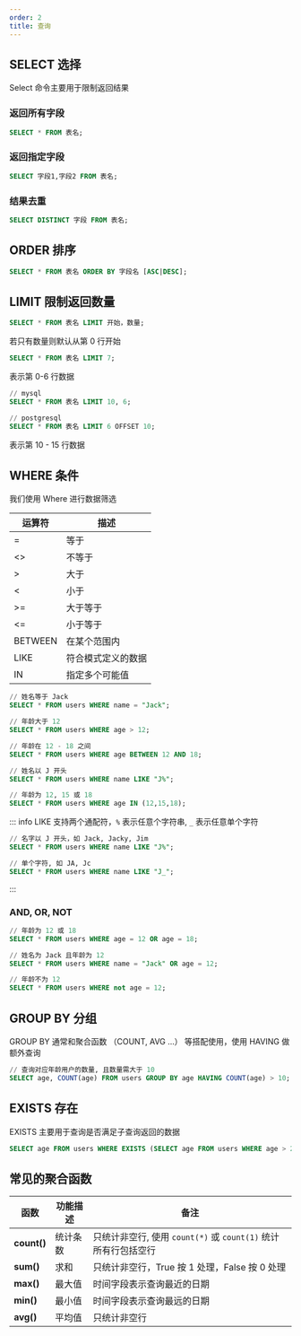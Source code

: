 ```yaml
---
order: 2
title: 查询
---
```


## SELECT 选择

Select 命令主要用于限制返回结果

### 返回所有字段

```sql
SELECT * FROM 表名;
```

### 返回指定字段

```sql
SELECT 字段1,字段2 FROM 表名;
```

### 结果去重

```sql
SELECT DISTINCT 字段 FROM 表名;
```

## ORDER 排序

```sql
SELECT * FROM 表名 ORDER BY 字段名 [ASC|DESC];
```

## LIMIT 限制返回数量

```sql
SELECT * FROM 表名 LIMIT 开始，数量;
```

若只有数量则默认从第 0 行开始

```sql
SELECT * FROM 表名 LIMIT 7;
```

表示第 0-6 行数据

```sql
// mysql
SELECT * FROM 表名 LIMIT 10, 6;

// postgresql
SELECT * FROM 表名 LIMIT 6 OFFSET 10;
```
表示第 10 - 15 行数据


## WHERE 条件

我们使用 Where 进行数据筛选

| 运算符  | 描述               |
| ------- | ------------------ |
| =       | 等于               |
| <>      | 不等于             |
| >       | 大于               |
| <       | 小于               |
| >=      | 大于等于           |
| <=      | 小于等于           |
| BETWEEN | 在某个范围内       |
| LIKE    | 符合模式定义的数据 |
| IN      | 指定多个可能值     |

```sql
// 姓名等于 Jack
SELECT * FROM users WHERE name = "Jack";

// 年龄大于 12
SELECT * FROM users WHERE age > 12;

// 年龄在 12 - 18 之间
SELECT * FROM users WHERE age BETWEEN 12 AND 18;

// 姓名以 J 开头
SELECT * FROM users WHERE name LIKE "J%";

// 年龄为 12, 15 或 18
SELECT * FROM users WHERE age IN (12,15,18);
```

::: info
LIKE 支持两个通配符，`%` 表示任意个字符串, `_` 表示任意单个字符

```sql
// 名字以 J 开头，如 Jack, Jacky, Jim
SELECT * FROM users WHERE name LIKE "J%";

// 单个字符, 如 JA, Jc
SELECT * FROM users WHERE name LIKE "J_";
```
:::

### AND, OR, NOT

```sql
// 年龄为 12 或 18
SELECT * FROM users WHERE age = 12 OR age = 18;

// 姓名为 Jack 且年龄为 12
SELECT * FROM users WHERE name = "Jack" OR age = 12;

// 年龄不为 12
SELECT * FROM users WHERE not age = 12;
```

## GROUP BY 分组

GROUP BY 通常和聚合函数 （COUNT, AVG ...） 等搭配使用，使用 HAVING 做额外查询

```sql
// 查询对应年龄用户的数量, 且数量需大于 10
SELECT age, COUNT(age) FROM users GROUP BY age HAVING COUNT(age) > 10;
```

## EXISTS 存在

EXISTS 主要用于查询是否满足子查询返回的数据

```sql
SELECT age FROM users WHERE EXISTS (SELECT age FROM users WHERE age > 2 );
```

## 常见的聚合函数

| 函数        | 功能描述 | 备注                                                           |
| ----------- | -------- | -------------------------------------------------------------- |
| **count()** | 统计条数 | 只统计非空行, 使用 `count(*)` 或 `count(1)` 统计所有行包括空行 |
| **sum()**   | 求和     | 只统计非空行，True 按 1 处理，False 按 0 处理                  |
| **max()**   | 最大值   | 时间字段表示查询最近的日期                                     |
| **min()**   | 最小值   | 时间字段表示查询最远的日期                                     |
| **avg()**   | 平均值   | 只统计非空行                                                   |